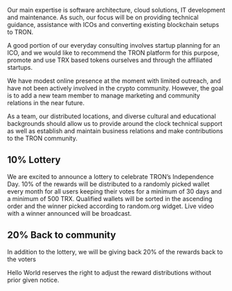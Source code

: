 Our main expertise is software architecture, cloud solutions, IT development and maintenance. As such, our focus
will be on providing technical guidance, assistance with ICOs and converting existing blockchain setups to TRON.

A good portion of our everyday consulting involves startup planning for an ICO, and we would like to recommend the TRON
platform for this purpose, promote and use TRX based tokens ourselves and through the affiliated startups.

We have modest online presence at the moment with limited outreach, and have not been actively involved in the
crypto community. However, the goal is to add a new team member to manage marketing and community relations in the near future.

As a team, our distributed locations, and diverse cultural and educational backgrounds should allow us to provide
around the clock technical support as well as establish and maintain business relations and make contributions to the
TRON community.

## 10% Lottery

We are excited to announce a lottery to celebrate TRON’s Independence Day. 10% of the rewards will be distributed to a randomly picked wallet every month for all users keeping their votes for a minimum of 30 days and a minimum of 500 TRX.
Qualified wallets will be sorted in the ascending order and the winner picked according to random.org widget. Live video with a winner announced will be broadcast.

## 20% Back to community
In addition to the lottery, we will be giving back 20% of the rewards back to the voters

Hello World reserves the right to adjust the reward distributions without prior given notice.
